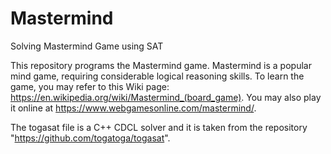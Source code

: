 # Mastermind
Solving Mastermind Game using SAT

This repository programs the Mastermind game. Mastermind is a popular mind game, requiring considerable logical reasoning skills. To learn the game, you may refer to this Wiki page: https://en.wikipedia.org/wiki/Mastermind_(board_game). You may also play it online at https://www.webgamesonline.com/mastermind/. 

The togasat file is a C++ CDCL solver and it is taken from the repository "https://github.com/togatoga/togasat". 
